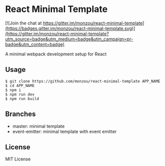 # React Minimal Template

[![Join the chat at https://gitter.im/monzou/react-minimal-template](https://badges.gitter.im/monzou/react-minimal-template.svg)](https://gitter.im/monzou/react-minimal-template?utm_source=badge&utm_medium=badge&utm_campaign=pr-badge&utm_content=badge)

A minimal webpack development setup for React

## Usage

```
$ git clone https://github.com/monzou/react-minimal-template APP_NAME
$ cd APP_NAME
$ npm i
$ npm run dev
$ npm run build
```

## Branches

- master: minimal template
- event-emitter: minimal template with event emitter

## License

MIT License
